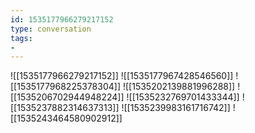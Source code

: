 ```yaml
---
id: 1535177966279217152
type: conversation
tags:
- 
---
```

![[1535177966279217152]]
![[1535177967428546560]]
![[1535177968225378304]]
![[1535202139881996288]]
![[1535206702944948224]]
![[1535232769701433344]]
![[1535237882314637313]]
![[1535239983161716742]]
![[1535243464580902912]]

